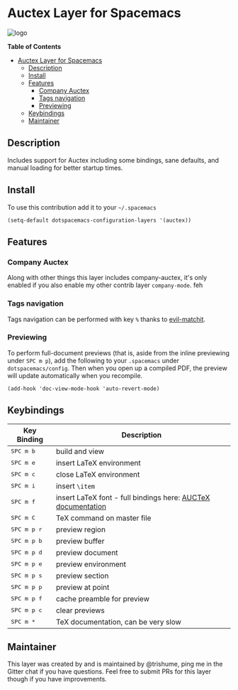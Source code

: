 # Auctex Layer for Spacemacs

![logo](img/latex.png)

<!-- markdown-toc start - Don't edit this section. Run M-x markdown-toc/generate-toc again -->
**Table of Contents**

- [Auctex Layer for Spacemacs](#auctex-layer-for-spacemacs)
    - [Description](#description)
    - [Install](#install)
    - [Features](#features)
        - [Company Auctex](#company-auctex)
        - [Tags navigation](#tags-navigation)
        - [Previewing](#previewing)
    - [Keybindings](#keybindings)
    - [Maintainer](#maintainer)

<!-- markdown-toc end -->

## Description

Includes support for Auctex including some bindings, sane defaults, and manual loading for better startup times.

## Install

To use this contribution add it to your `~/.spacemacs`

```elisp
(setq-default dotspacemacs-configuration-layers '(auctex))
```

## Features

### Company Auctex

Along with other things this layer includes company-auctex, it's only enabled
if you also enable my other contrib layer `company-mode`.
 feh
### Tags navigation

Tags navigation can be performed with key `%` thanks to [evil-matchit][].

### Previewing

To perform full-document previews (that is, aside from the inline previewing
under `SPC m p`), add the following to your `.spacemacs`
under `dotspacemacs/config`. Then when you open up a compiled PDF, the preview
will update automatically when you recompile.

```elisp
(add-hook 'doc-view-mode-hook 'auto-revert-mode)
```

## Keybindings

Key Binding         |                 Description
--------------------|------------------------------------------------------------------
<kbd>SPC m b  </kbd>| build and view
<kbd>SPC m e  </kbd>| insert LaTeX environment
<kbd>SPC m c  </kbd>| close LaTeX environment
<kbd>SPC m i  </kbd>| insert `\item`
<kbd>SPC m f  </kbd>| insert LaTeX font - full bindings here: [AUCTeX documentation](https://www.gnu.org/software/auctex/manual/auctex/Font-Specifiers.html)
<kbd>SPC m C  </kbd>| TeX command on master file
<kbd>SPC m p r <kbd>| preview region
<kbd>SPC m p b</kbd>| preview buffer
<kbd>SPC m p d</kbd>| preview document
<kbd>SPC m p e</kbd>| preview environment
<kbd>SPC m p s</kbd>| preview section
<kbd>SPC m p p</kbd>| preview at point
<kbd>SPC m p f</kbd>| cache preamble for preview
<kbd>SPC m p c</kbd>| clear previews
<kbd>SPC m *</kbd>  | TeX documentation, can be very slow

## Maintainer

This layer was created by and is maintained by @trishume, ping me in the Gitter
chat if you have questions. Feel free to submit PRs for this layer though if
you have improvements.

[evil-matchit]: https://github.com/redguardtoo/evil-matchit
